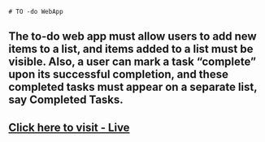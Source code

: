     # TO -do WebApp 
## The to-do web app must allow users to add new items to a list, and items added to a list must be visible. Also, a user can mark a task “complete” upon its successful completion, and these completed tasks must appear on a separate list, say Completed Tasks.

## [Click here to visit - Live](https://pravven16.github.io/To-do-Webapp/ "https://pravven16.github.io/To-do-Webapp/")